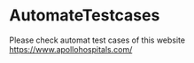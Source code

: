 # AutomateTestcases
Please check automat test cases of this website https://www.apollohospitals.com/
